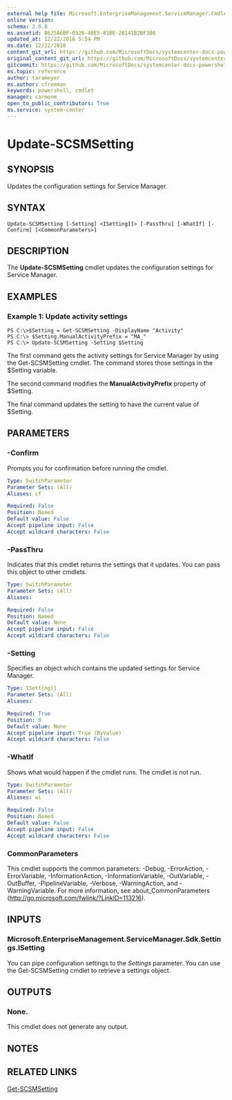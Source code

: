 ```yaml
---
external help file: Microsoft.EnterpriseManagement.ServiceManager.Cmdlets.dll-Help.xml
online version: 
schema: 2.0.0
ms.assetid: B625A6BF-0526-48E5-81BE-2B141B2BF386
updated_at: 12/22/2016 5:54 PM
ms.date: 12/22/2016
content_git_url: https://github.com/MicrosoftDocs/systemcenter-docs-powershell/blob/master/systemcenter-cmdlets/SystemCenter2016/ServiceManager/vlatest/Update-SCSMSetting.md
original_content_git_url: https://github.com/MicrosoftDocs/systemcenter-docs-powershell/blob/master/systemcenter-cmdlets/SystemCenter2016/ServiceManager/vlatest/Update-SCSMSetting.md
gitcommit: https://github.com/MicrosoftDocs/systemcenter-docs-powershell/blob/17c3a51bd892aad46c731d9f381f0704b4815004/systemcenter-cmdlets/SystemCenter2016/ServiceManager/vlatest/Update-SCSMSetting.md
ms.topic: reference
author: tarameyer
ms.author: cfreeman
keywords: powershell, cmdlet
manager: carmonm
open_to_public_contributors: True
ms.service: system-center
---
```


# Update-SCSMSetting

## SYNOPSIS
Updates the configuration settings for Service Manager.

## SYNTAX

```
Update-SCSMSetting [-Setting] <ISetting[]> [-PassThru] [-WhatIf] [-Confirm] [<CommonParameters>]
```

## DESCRIPTION
The **Update-SCSMSetting** cmdlet updates the configuration settings for Service Manager.

## EXAMPLES

### Example 1: Update activity settings
```
PS C:\>$Setting = Get-SCSMSetting -DisplayName "Activity"
PS C:\> $Setting.ManualActivityPrefix = "MA_"
PS C:\> Update-SCSMSetting -Setting $Setting
```

The first command gets the activity settings for Service Manager by using the Get-SCSMSetting cmdlet.
The command stores those settings in the $Setting variable.

The second command modifies the **ManualActivityPrefix** property of $Setting.

The final command updates the setting to have the current value of $Setting.

## PARAMETERS

### -Confirm
Prompts you for confirmation before running the cmdlet.

```yaml
Type: SwitchParameter
Parameter Sets: (All)
Aliases: cf

Required: False
Position: Named
Default value: False
Accept pipeline input: False
Accept wildcard characters: False
```

### -PassThru
Indicates that this cmdlet returns the settings that it updates.
You can pass this object to other cmdlets.

```yaml
Type: SwitchParameter
Parameter Sets: (All)
Aliases: 

Required: False
Position: Named
Default value: None
Accept pipeline input: False
Accept wildcard characters: False
```

### -Setting
Specifies an object which contains the updated settings for Service Manager.

```yaml
Type: ISetting[]
Parameter Sets: (All)
Aliases: 

Required: True
Position: 0
Default value: None
Accept pipeline input: True (ByValue)
Accept wildcard characters: False
```

### -WhatIf
Shows what would happen if the cmdlet runs.
The cmdlet is not run.

```yaml
Type: SwitchParameter
Parameter Sets: (All)
Aliases: wi

Required: False
Position: Named
Default value: False
Accept pipeline input: False
Accept wildcard characters: False
```

### CommonParameters
This cmdlet supports the common parameters: -Debug, -ErrorAction, -ErrorVariable, -InformationAction, -InformationVariable, -OutVariable, -OutBuffer, -PipelineVariable, -Verbose, -WarningAction, and -WarningVariable. For more information, see about_CommonParameters (http://go.microsoft.com/fwlink/?LinkID=113216).

## INPUTS

### Microsoft.EnterpriseManagement.ServiceManager.Sdk.Settings.ISetting
You can pipe configuration settings to the *Settings* parameter.
You can use the Get-SCSMSetting cmdlet to retrieve a settings object.

## OUTPUTS

### None.
This cmdlet does not generate any output.

## NOTES

## RELATED LINKS

[Get-SCSMSetting](xref:SystemCenter2016/ServiceManager/vlatest/Get-SCSMSetting.md)

